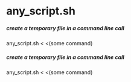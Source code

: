 # any_script.sh

##### create a temporary file in a command line call

   any_script.sh  < <(some command)

##### create a temporary file in a command line call

   any_script.sh  < <(some command)
